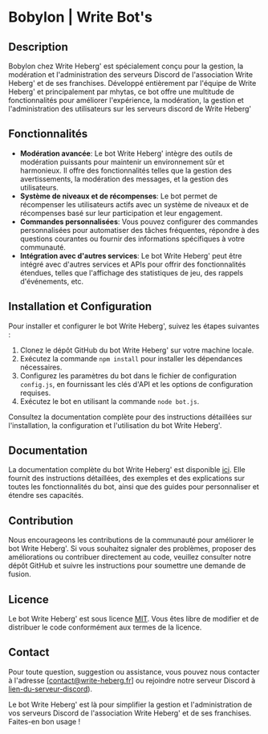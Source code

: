# Bobylon | Write Bot's

## Description
Bobylon chez Write Heberg' est spécialement conçu pour la gestion, la modération et l'administration des serveurs Discord de l'association Write Heberg' et de ses franchises. Développé entièrement par l'équipe de Write Heberg' et principalement par mhytas, ce bot offre une multitude de fonctionnalités pour améliorer l'expérience, la modération, la gestion et l'administration des utilisateurs sur les serveurs discord de Write Heberg'

## Fonctionnalités
- **Modération avancée**: Le bot Write Heberg' intègre des outils de modération puissants pour maintenir un environnement sûr et harmonieux. Il offre des fonctionnalités telles que la gestion des avertissements, la modération des messages, et la gestion des utilisateurs.
- **Système de niveaux et de récompenses**: Le bot permet de récompenser les utilisateurs actifs avec un système de niveaux et de récompenses basé sur leur participation et leur engagement.
- **Commandes personnalisées**: Vous pouvez configurer des commandes personnalisées pour automatiser des tâches fréquentes, répondre à des questions courantes ou fournir des informations spécifiques à votre communauté.
- **Intégration avec d'autres services**: Le bot Write Heberg' peut être intégré avec d'autres services et APIs pour offrir des fonctionnalités étendues, telles que l'affichage des statistiques de jeu, des rappels d'événements, etc.

## Installation et Configuration
Pour installer et configurer le bot Write Heberg', suivez les étapes suivantes :

1. Clonez le dépôt GitHub du bot Write Heberg' sur votre machine locale.
2. Exécutez la commande `npm install` pour installer les dépendances nécessaires.
3. Configurez les paramètres du bot dans le fichier de configuration `config.js`, en fournissant les clés d'API et les options de configuration requises.
4. Exécutez le bot en utilisant la commande `node bot.js`.

Consultez la documentation complète pour des instructions détaillées sur l'installation, la configuration et l'utilisation du bot Write Heberg'.

## Documentation
La documentation complète du bot Write Heberg' est disponible [ici](https://write-heberg.fr/doc/bobylon). Elle fournit des instructions détaillées, des exemples et des explications sur toutes les fonctionnalités du bot, ainsi que des guides pour personnaliser et étendre ses capacités.

## Contribution
Nous encourageons les contributions de la communauté pour améliorer le bot Write Heberg'. Si vous souhaitez signaler des problèmes, proposer des améliorations ou contribuer directement au code, veuillez consulter notre dépôt GitHub et suivre les instructions pour soumettre une demande de fusion.

## Licence
Le bot Write Heberg' est sous licence [MIT](LICENSE). Vous êtes libre de modifier et de distribuer le code conformément aux termes de la licence.

## Contact
Pour toute question, suggestion ou assistance, vous pouvez nous contacter à l'adresse [contact@write-heberg.fr] ou rejoindre notre serveur Discord à [lien-du-serveur-discord](https://discord.gg/TZJ5x3EpUM)).

Le bot Write Heberg' est là pour simplifier la gestion et l'administration de vos serveurs Discord de l'association Write Heberg' et de ses franchises. Faites-en bon usage !
